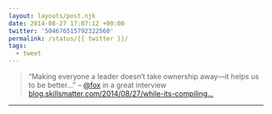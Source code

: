 ```yaml
---
layout: layouts/post.njk
date: 2014-08-27 17:07:12 +00:00
twitter: '504676515792322560'
permalink: /status/{{ twitter }}/
tags: 
  - tweet
---
```


> “Making everyone a leader doesn’t take ownership away—it helps us to be better…” – [@fox](https://twitter.com/fox) in a great interview [blog.skillsmatter.com/2014/08/27/while-its-compiling…](http://blog.skillsmatter.com/2014/08/27/while-its-compiling-skills-matter-interviews-karolina-szczur/)

---
